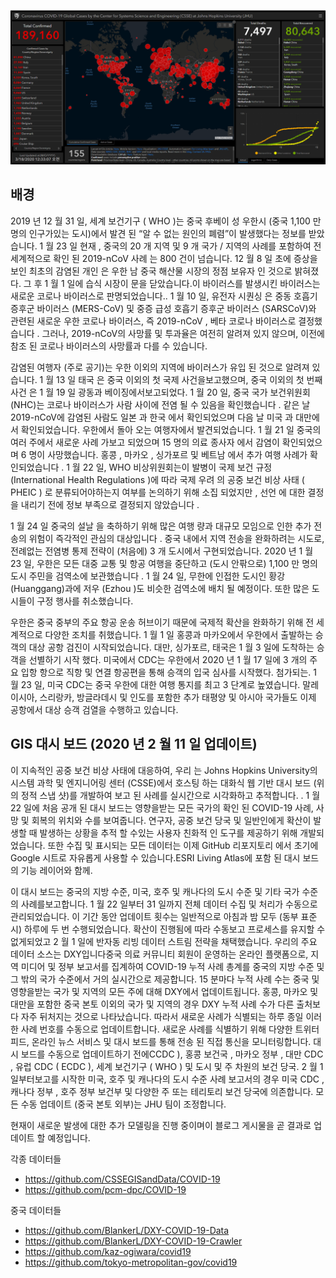 [![](covid.png)](https://www.arcgis.com/apps/opsdashboard/index.html#/bda7594740fd40299423467b48e9ecf6)

## 배경
2019 년 12 월 31 일, 세계 보건기구 ( WHO )는 중국 후베이 성 우한시 (중국 1,100 만 명의 인구가있는 도시)에서 발견 된 “알 수 없는 원인의 폐렴”이 발생했다는 정보를 받았습니다. 1 월 23 일 현재 , 중국의 20 개 지역 및 9 개 국가 / 지역의 사례를 포함하여 전 세계적으로 확인 된 2019-nCoV 사례 는 800 건이 넘습니다. 12 월 8 일 초에 증상을 보인 최초의 감염된 개인 은 우한 남 중국 해산물 시장의 정점 보유자 인 것으로 밝혀졌다. 그 후 1 월 1 일에 습식 시장이 문을 닫았습니다.이 바이러스를 발생시킨 바이러스는 새로운 코로나 바이러스로 판명되었습니다.. 1 월 10 일, 유전자 시퀀싱 은 중동 호흡기 증후군 바이러스 (MERS-CoV) 및 중증 급성 호흡기 증후군 바이러스 (SARSCoV)와 관련된 새로운 우한 코로나 바이러스, 즉 2019-nCoV , 베타 코로나 바이러스로 결정했습니다 . 그러나, 2019-nCoV의 사망률 및 투과율은 여전히   알려져 있지 않으며, 이전에 참조 된 코로나 바이러스의 사망률과 다를 수 있습니다.

감염된 여행자 (주로 공기)는 우한 이외의 지역에 바이러스가 유입 된 것으로 알려져 있습니다. 1 월 13 일 태국 은 중국 이외의 첫 국제 사건을보고했으며, 중국 이외의 첫 번째 사건 은 1 월 19 일 광동과 베이징에서보고되었다. 1 월 20 일, 중국 국가 보건위원회 (NHC)는 코로나 바이러스가 사람 사이에 전염 될 수 있음을 확인했습니다 . 같은 날 2019-nCoV에 감염된 사람도 일본 과 한국 에서 확인되었으며 다음 날 미국 과 대만에서 확인되었습니다. 우한에서 돌아 오는 여행자에서 발견되었습니다. 1 월 21 일 중국의 여러 주에서 새로운 사례 가보고 되었으며 15 명의 의료 종사자 에서 감염이 확인되었으며 6 명이 사망했습니다. 홍콩 ,  마카오 , 싱가포르 및 베트남 에서 추가 여행 사례가 확인되었습니다 . 1 월 22 일, WHO 비상위원회는이 발병이 국제 보건 규정 (International Health Regulations )에 따라 국제 우려 의 공중 보건 비상 사태  ( PHEIC )  로 분류되어야하는지 여부를 논의하기 위해 소집  되었지만  , 선언 에 대한 결정 을 내리기 전에 정보 부족으로 결정되지 않았습니다 .

1 월 24 일 중국의 설날 을 축하하기 위해 많은 여행 량과 대규모 모임으로 인한 추가 전송의 위험이 즉각적인 관심의 대상입니다 . 중국 내에서 지역 전송을 완화하려는 시도로, 전례없는 전염병 통제 전략이 (처음에) 3 개 도시에서 구현되었습니다. 2020 년 1 월 23 일, 우한은 모든 대중 교통 및 항공 여행을 중단하고 (도시 안팎으로) 1,100 만 명의 도시 주민을 검역소에 보관했습니다 . 1 월 24 일, 무한에 인접한 도시인 황강 (Huanggang)과에 저우 (Ezhou )도 비슷한 검역소에 배치 될 예정이다. 또한 많은 도시들이 구정 행사를 취소했습니다.

우한은 중국 중부의 주요 항공 운송 허브이기 때문에 국제적 확산을 완화하기 위해 전 세계적으로 다양한 조치를 취했습니다. 1 월 1 일 홍콩과 마카오에서 우한에서 출발하는 승객의 대상 공항 검진이 시작되었습니다. 대만, 싱가포르, 태국은 1 월 3 일에 도착하는 승객을 선별하기 시작 했다. 미국에서 CDC는 우한에서 2020 년 1 월 17 일에 3 개의 주요 입항 항으로 직항 및 연결 항공편을 통해 승객의 입국 심사를 시작했다. 첨가되는. 1 월 23 일, 미국 CDC는 중국 우한에 대한 여행 통지를 최고 3 단계로 높였습니다. 말레이시아, 스리랑카, 방글라데시 및 인도를 포함한 추가 태평양 및 아시아 국가들도 이제 공항에서 대상 승객 검열을 수행하고 있습니다.

## GIS 대시 보드  (2020 년 2 월 11 일 업데이트)
이 지속적인 공중 보건 비상 사태에 대응하여, 우리 는 Johns Hopkins University의 시스템 과학 및 엔지니어링 센터 (CSSE)에서 호스팅 하는 대화식 웹 기반 대시 보드 (위의 정적 스냅 샷)를 개발하여 보고 된 사례를 실시간으로 시각화하고 추적합니다. . 1 월 22 일에 처음 공개 된 대시 보드는 영향을받는 모든 국가의 확인 된 COVID-19 사례, 사망 및 회복의 위치와 수를 보여줍니다. 연구자, 공중 보건 당국 및 일반인에게 확산이 발생할 때 발생하는 상황을 추적 할 수있는 사용자 친화적 인 도구를 제공하기 위해 개발되었습니다. 또한 수집 및 표시되는 모든 데이터는 이제 GitHub 리포지토리 에서 초기에 Google 시트로 자유롭게 사용할 수 있습니다.ESRI Living Atlas에 포함 된 대시 보드의 기능 레이어와 함께.

이 대시 보드는 중국의 지방 수준, 미국, 호주 및 캐나다의 도시 수준 및 기타 국가 수준의 사례를보고합니다. 1 월 22 일부터 31 일까지 전체 데이터 수집 및 처리가 수동으로 관리되었습니다. 이 기간 동안 업데이트 횟수는 일반적으로 아침과 밤 모두 (동부 표준시) 하루에 두 번 수행되었습니다. 확산이 진행됨에 따라 수동보고 프로세스를 유지할 수 없게되었고 2 월 1 일에 반자동 리빙 데이터 스트림 전략을 채택했습니다. 우리의 주요 데이터 소스는 DXY입니다중국 의료 커뮤니티 회원이 운영하는 온라인 플랫폼으로, 지역 미디어 및 정부 보고서를 집계하여 COVID-19 누적 사례 총계를 중국의 지방 수준 및 그 밖의 국가 수준에서 거의 실시간으로 제공합니다. 15 분마다 누적 사례 수는 중국 및 영향을받는 국가 및 지역의 모든 주에 대해 DXY에서 업데이트됩니다. 홍콩, 마카오 및 대만을 포함한 중국 본토 이외의 국가 및 지역의 경우 DXY 누적 사례 수가 다른 출처보다 자주 뒤처지는 것으로 나타났습니다. 따라서 새로운 사례가 식별되는 하루 종일 이러한 사례 번호를 수동으로 업데이트합니다. 새로운 사례를 식별하기 위해 다양한 트위터 피드, 온라인 뉴스 서비스 및 대시 보드를 통해 전송 된 직접 통신을 모니터링합니다. 대시 보드를 수동으로 업데이트하기 전에CCDC ), 홍콩 보건국 , 마카오 정부 , 대만 CDC , 유럽 CDC ( ECDC ), 세계 보건기구 ( WHO ) 및 도시 및 주 차원의 보건 당국. 2 월 1 일부터보고를 시작한 미국, 호주 및 캐나다의 도시 수준 사례 보고서의 경우 미국 CDC , 캐나다 정부 , 호주 정부 보건부 및 다양한 주 또는 테리토리 보건 당국에 의존합니다. 모든 수동 업데이트 (중국 본토 외부)는 JHU 팀이 조정합니다.

현재이 새로운 발생에 대한 추가 모델링을 진행 중이며이 블로그 게시물을 곧 결과로 업데이트 할 예정입니다.


각종 데이터들
- https://github.com/CSSEGISandData/COVID-19
- https://github.com/pcm-dpc/COVID-19


중국 데이터들
- https://github.com/BlankerL/DXY-COVID-19-Data
- https://github.com/BlankerL/DXY-COVID-19-Crawler
- https://github.com/kaz-ogiwara/covid19
- https://github.com/tokyo-metropolitan-gov/covid19
